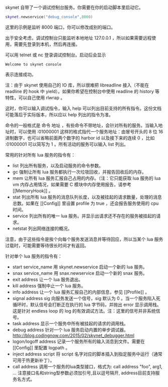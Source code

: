 skynet 自带了一个调试控制台服务。你需要在你的启动脚本里启动它。
```lua
skynet.newservice("debug_console",8000)
```
这里的示例是监听 8000 端口，你可以修改成别的端口。

出于安全考虑，调试控制台只能监听本地地址 127.0.0.1 ，所以如果需要远程使用，需要先登录到本机，然后再连接。

可以用 telnet 或 nc 登录调试控制台。启动后会显示
```
Welcome to skynet console
```
表示连接成功。

注：由于 skynet 使用自己的 IO 库，所以很难把 libreadline 接入（不能在 readline 的 hook 中 yield）。如果你希望在控制台中使用 readline 的 history 等特性，可以自己使用 rlwrap 。

这时，你可以输入调试指令，输入 help 可以列出目前支持的所有指令。这份文档可能落后于实际版本，所以应以 help 列出的指令为准。

命令的一般格式是 命令 地址 ，有些命令不带地址，会针对所有的服务。当输入地址时，可以使用 :01000001 这样的格式指代一个服务地址：由冒号开头的 8 位 16 进制数字，也可以省略前面两个数字的 harbor id 以及接下来的连续 0 ，比如 :01000001 可以简写为 1 。所有活动的服务可以输入 list 列出。

常用的针对所有 lua 服务的指令有：

* list 列出所有服务，以及启动服务的命令参数。
* gc 强制让所有 lua 服务都执行一次垃圾回收，并报告回收后的内存。
* mem 让所有 lua 服务汇报自己占用的内存。（注：它只能获取 lua 服务的 lua vm 内存占用情况，如果需要 C 模块中内存使用报告，请参考 [[MemoryHook]] 。
* stat 列出所有 lua 服务的消息队列长度，以及被挂起的请求数量，处理的消息总数。如果在 [[Config]] 里设置 profile 为 true ，还会报告服务使用的 cpu 时间。
* service 列出所有的唯一 lua 服务。并显示出请求还不存在的服务被挂起的请求。
* netstat 列出网络连接的概况。

注意，由于这些指令是挨个向每个服务发送消息并等待回应，所以当某个 lua 服务过载时，可能需要等待很长时间才有返回。

针对单个 lua 服务的指令有：

* start service_name 用 skynet.newservice 启动一个新的 lua 服务。
* snax service_name 用 snax.newservice 启动一个新的 snax 服务。
* exit address 让一个 lua 服务退出。
* kill address 强制中止一个 lua 服务。
* info address 让一个 lua 服务汇报自己的内部信息，参见 [[Profile]] 。
* signal address sig 向服务发送一个信号，sig 默认为 0 。当一个服务陷入死循环时，默认信号会打断正在执行的 lua 字节码，并抛出 error 显示调用栈。这是针对 endless loop 的 log 的有效调试方法。注：这里的信号并非系统信号。
* task address 显示一个服务中所有被挂起的请求的调用栈。
* debug address 针对一个 lua 服务启动内置的单步调试器。http://blog.codingnow.com/2015/02/skynet_debugger.html
* logon/logoff address 记录一个服务所有的输入消息到文件。需要在 [[Config]] 里配置 logpath 。
* inject address script 将 script 名字对应的脚本插入到指定服务中运行（通常可用于热更新补丁）。
* call address 调用一个服务的lua类型接口，格式为: call address "foo", arg1, ... 注意接口名和string型参数必须加引号,且以逗号隔开, address目前支持服务名方式。





